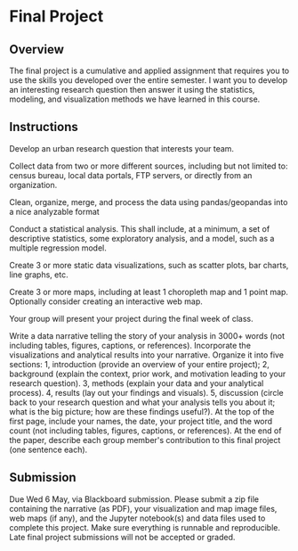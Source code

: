 # Final Project

## Overview

The final project is a cumulative and applied assignment that requires you to use the skills you developed over the entire semester. I want you to develop an interesting research question then answer it using the statistics, modeling, and visualization methods we have learned in this course.

## Instructions

Develop an urban research question that interests your team.

Collect data from two or more different sources, including but not limited to: census bureau, local data portals, FTP servers, or directly from an organization.

Clean, organize, merge, and process the data using pandas/geopandas into a nice analyzable format

Conduct a statistical analysis. This shall include, at a minimum, a set of descriptive statistics, some exploratory analysis, and a model, such as a multiple regression model.

Create 3 or more static data visualizations, such as scatter plots, bar charts, line graphs, etc.

Create 3 or more maps, including at least 1 choropleth map and 1 point map. Optionally consider creating an interactive web map.

Your group will present your project during the final week of class.

Write a data narrative telling the story of your analysis in 3000+ words (not including tables, figures, captions, or references). Incorporate the visualizations and analytical results into your narrative. Organize it into five sections: 1, introduction (provide an overview of your entire project); 2, background (explain the context, prior work, and motivation leading to your research question). 3, methods (explain your data and your analytical process). 4, results (lay out your findings and visuals). 5, discussion (circle back to your research question and what your analysis tells you about it; what is the big picture; how are these findings useful?). At the top of the first page, include your names, the date, your project title, and the word count (not including tables, figures, captions, or references). At the end of the paper, describe each group member's contribution to this final project (one sentence each).

## Submission

Due Wed 6 May, via Blackboard submission. Please submit a zip file containing the narrative (as PDF), your visualization and map image files, web maps (if any), and the Jupyter notebook(s) and data files used to complete this project. Make sure everything is runnable and reproducible. Late final project submissions will not be accepted or graded.
